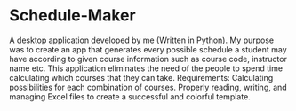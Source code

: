 # Schedule-Maker
A desktop application developed by me (Written in Python).
My purpose was to create an app that generates every possible schedule a student may have
according to given course information such as course code, instructor name etc. This application
eliminates the need of the people to spend time calculating which courses that they can take.
Requirements: Calculating possibilities for each combination of courses. Properly reading, writing,
and managing Excel files to create a successful and colorful template.
